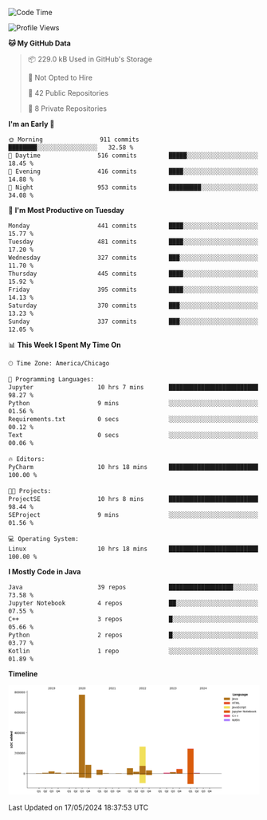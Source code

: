 <!--START_SECTION:waka-->
![Code Time](http://img.shields.io/badge/Code%20Time-403%20hrs%2012%20mins-blue)

![Profile Views](http://img.shields.io/badge/Profile%20Views-68-blue)

**🐱 My GitHub Data** 

> 📦 229.0 kB Used in GitHub's Storage 
 > 
> 🚫 Not Opted to Hire
 > 
> 📜 42 Public Repositories 
 > 
> 🔑 8 Private Repositories 
 > 
**I'm an Early 🐤** 

```text
🌞 Morning                911 commits         ████████░░░░░░░░░░░░░░░░░   32.58 % 
🌆 Daytime                516 commits         █████░░░░░░░░░░░░░░░░░░░░   18.45 % 
🌃 Evening                416 commits         ████░░░░░░░░░░░░░░░░░░░░░   14.88 % 
🌙 Night                  953 commits         █████████░░░░░░░░░░░░░░░░   34.08 % 
```
📅 **I'm Most Productive on Tuesday** 

```text
Monday                   441 commits         ████░░░░░░░░░░░░░░░░░░░░░   15.77 % 
Tuesday                  481 commits         ████░░░░░░░░░░░░░░░░░░░░░   17.20 % 
Wednesday                327 commits         ███░░░░░░░░░░░░░░░░░░░░░░   11.70 % 
Thursday                 445 commits         ████░░░░░░░░░░░░░░░░░░░░░   15.92 % 
Friday                   395 commits         ████░░░░░░░░░░░░░░░░░░░░░   14.13 % 
Saturday                 370 commits         ███░░░░░░░░░░░░░░░░░░░░░░   13.23 % 
Sunday                   337 commits         ███░░░░░░░░░░░░░░░░░░░░░░   12.05 % 
```


📊 **This Week I Spent My Time On** 

```text
🕑︎ Time Zone: America/Chicago

💬 Programming Languages: 
Jupyter                  10 hrs 7 mins       █████████████████████████   98.27 % 
Python                   9 mins              ░░░░░░░░░░░░░░░░░░░░░░░░░   01.56 % 
Requirements.txt         0 secs              ░░░░░░░░░░░░░░░░░░░░░░░░░   00.12 % 
Text                     0 secs              ░░░░░░░░░░░░░░░░░░░░░░░░░   00.06 % 

🔥 Editors: 
PyCharm                  10 hrs 18 mins      █████████████████████████   100.00 % 

🐱‍💻 Projects: 
ProjectSE                10 hrs 8 mins       █████████████████████████   98.44 % 
SEProject                9 mins              ░░░░░░░░░░░░░░░░░░░░░░░░░   01.56 % 

💻 Operating System: 
Linux                    10 hrs 18 mins      █████████████████████████   100.00 % 
```

**I Mostly Code in Java** 

```text
Java                     39 repos            ██████████████████░░░░░░░   73.58 % 
Jupyter Notebook         4 repos             ██░░░░░░░░░░░░░░░░░░░░░░░   07.55 % 
C++                      3 repos             █░░░░░░░░░░░░░░░░░░░░░░░░   05.66 % 
Python                   2 repos             █░░░░░░░░░░░░░░░░░░░░░░░░   03.77 % 
Kotlin                   1 repo              ░░░░░░░░░░░░░░░░░░░░░░░░░   01.89 % 
```



**Timeline**

![Lines of Code chart](https://raw.githubusercontent.com/phanijsp/phanijsp/main/assets/bar_graph.png)


 Last Updated on 17/05/2024 18:37:53 UTC
<!--END_SECTION:waka-->
